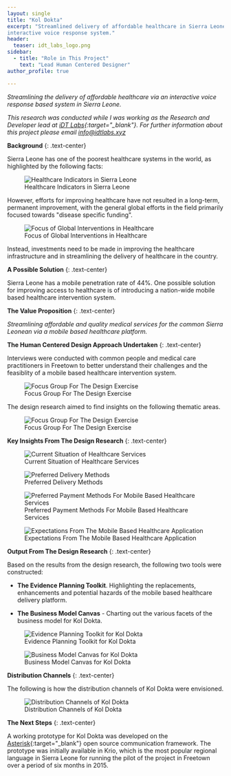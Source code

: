 ```yaml
---
layout: single
title: "Kol Dokta"
excerpt: "Streamlined delivery of affordable healthcare in Sierra Leone via an
interactive voice response system."
header:
  teaser: idt_labs_logo.png
sidebar:
  - title: "Role in This Project"
    text: "Lead Human Centered Designer"
author_profile: true

---
```

*Streamlining the delivery of affordable healthcare via an interactive voice response based system in Sierra Leone.*

*This research was conducted while I was working as the Research and Developer lead at [iDT Labs](https://idtlabs.xyz){:target="_blank"}. For further
information about this project please email info@idtlabs.xyz*

**Background**
{: .text-center}

Sierra Leone has one of the poorest healthcare systems in the world, as highlighted by the following facts:

<figure>
  <img src="/images/koldokta1.png" alt="Healthcare Indicators in Sierra Leone">
  <figcaption>Healthcare Indicators in Sierra Leone</figcaption>
</figure>

However, efforts for improving healthcare have not resulted in
a long-term, permanent improvement, with the general global efforts in the field
primarily focused towards "disease specific funding".

<figure>
  <img src="/images/koldokta2.png" alt="Focus of Global Interventions in Healthcare">
  <figcaption>Focus of Global Interventions in Healthcare</figcaption>
</figure>

Instead, investments need to be made in improving the healthcare infrastructure
and in streamlining the delivery of healthcare in the country.

**A Possible Solution**
{: .text-center}

Sierra Leone has a mobile penetration rate of 44%. One possible solution for improving
access to healthcare is of introducing a nation-wide mobile based healthcare intervention system.

**The Value Proposition**
{: .text-center}

*Streamlining affordable and quality medical services for the common Sierra
Leonean via a mobile based healthcare platform.*

**The Human Centered Design Approach Undertaken**
{: .text-center}

Interviews were conducted with common people and medical care practitioners in
Freetown to better understand their challenges and the feasiblity of a mobile
based healthcare intervention system.

<figure>
  <img src="/images/koldokta3.png" alt="Focus Group For The Design Exercise">
  <figcaption>Focus Group For The Design Exercise</figcaption>
</figure>

The design research aimed to find insights on the following thematic areas.

<figure>
  <img src="/images/koldokta4.png" alt="Focus Group For The Design Exercise">
  <figcaption>Focus Group For The Design Exercise</figcaption>
</figure>


**Key Insights From The Design Research**
{: .text-center}

<figure>
  <img src="/images/koldokta5.png" alt="Current Situation of Healthcare Services">
  <figcaption>Current Situation of Healthcare Services</figcaption>
</figure>

<figure>
  <img src="/images/koldokta6.png" alt="Preferred Delivery Methods">
  <figcaption>Preferred Delivery Methods</figcaption>
</figure>

<figure>
  <img src="/images/koldokta7.png" alt="Preferred Payment Methods For Mobile Based Healthcare Services">
  <figcaption>Preferred Payment Methods For Mobile Based Healthcare Services</figcaption>
</figure>

<figure>
  <img src="/images/koldokta8.png" alt="Expectations From The Mobile Based Healthcare Application">
  <figcaption>Expectations From The Mobile Based Healthcare Application</figcaption>
</figure>

**Output From The Design Research**
{: .text-center}

Based on the results from the design research, the following two tools were constructed:

* **The Evidence Planning Toolkit**. Highlighting the replacements, enhancements
and potential hazards of the mobile based healthcare delivery platform.

* **The Business Model Canvas** - Charting out the various facets of the business model for Kol Dokta.

<figure>
  <img src="/images/koldokta9.png" alt="Evidence Planning Toolkit for Kol Dokta">
  <figcaption>Evidence Planning Toolkit for Kol Dokta</figcaption>
</figure>

<figure>
  <img src="/images/koldokta10.png" alt="Business Model Canvas for Kol Dokta">
  <figcaption>Business Model Canvas for Kol Dokta</figcaption>
</figure>

**Distribution Channels**
{: .text-center}

The following is how the distribution channels of Kol Dokta were envisioned.

<figure>
  <img src="/images/koldokta11.png" alt="Distribution Channels of Kol Dokta">
  <figcaption>Distribution Channels of Kol Dokta</figcaption>
</figure>

**The Next Steps**
{: .text-center}

A working prototype for Kol Dokta was developed on the [Asterisk](http://www.asterisk.org/){:target="_blank"}
open source communication framework. The prototype was initially available
in Krio, which is the most popular regional language in Sierra Leone for running
the pilot of the project in Freetown over a period of six months in 2015.
